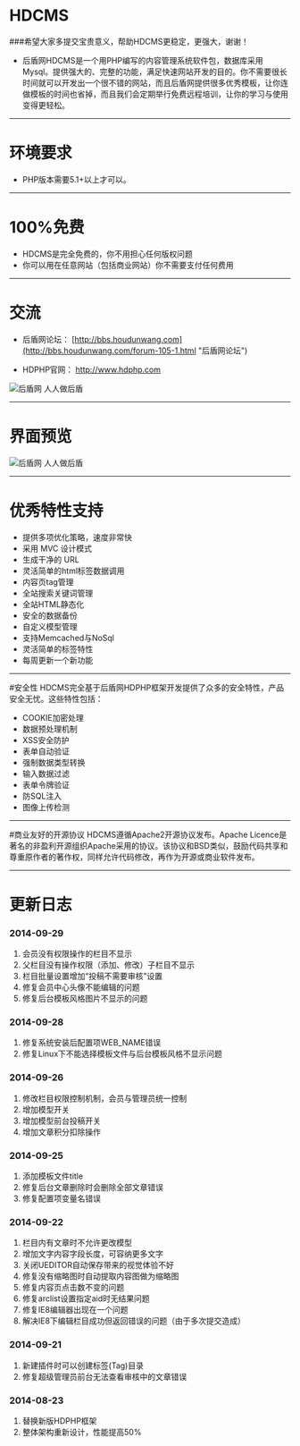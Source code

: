 # HDCMS 

###希望大家多提交宝贵意义，帮助HDCMS更稳定，更强大，谢谢！ 
* 后盾网HDCMS是一个用PHP编写的内容管理系统软件包，数据库采用Mysql。提供强大的、完整的功能，满足快速网站开发的目的。你不需要很长时间就可以开发出一个很不错的网站，而且后盾网提供很多优秀模板，让你连做模板的时间也省掉，而且我们会定期举行免费远程培训，让你的学习与使用变得更轻松。

----
# 环境要求
* PHP版本需要5.1+以上才可以。

----
# 100%免费
* HDCMS是完全免费的，你不用担心任何版权问题 
* 你可以用在任意网站（包括商业网站）你不需要支付任何费用



----
# 交流
* 后盾网论坛： [http://bbs.houdunwang.com](http://bbs.houdunwang.com/forum-105-1.html "后盾网论坛")

* HDPHP官网： [http://www.hdphp.com ](http://www.hdphp.com "HDPHP官网")

![后盾网  人人做后盾](https://git.oschina.net/houdunwang/hdcms/raw/master/HDCMS/Static/image/houdunwang.jpg)  

----
# 界面预览

![后盾网  人人做后盾](https://git.oschina.net/houdunwang/hdcms/raw/master/HDCMS/Static/image/hdcms.jpg)

----
# 优秀特性支持
* 提供多项优化策略，速度非常快
* 采用 MVC 设计模式
* 生成干净的 URL
* 灵活简单的html标签数据调用
* 内容页tag管理
* 全站搜索关键词管理
* 全站HTML静态化
* 安全的数据备份
* 自定义模型管理
* 支持Memcached与NoSql
* 灵活简单的标签特性
* 每周更新一个新功能
 
----
#安全性
HDCMS完全基于后盾网HDPHP框架开发提供了众多的安全特性，产品安全无忧。这些特性包括：

* COOKIE加密处理
* 数据预处理机制
* XSS安全防护
* 表单自动验证
* 强制数据类型转换
* 输入数据过滤
* 表单令牌验证
* 防SQL注入
* 图像上传检测

----

#商业友好的开源协议
HDCMS遵循Apache2开源协议发布。Apache Licence是著名的非盈利开源组织Apache采用的协议。该协议和BSD类似，鼓励代码共享和尊重原作者的著作权，同样允许代码修改，再作为开源或商业软件发布。

----

# 更新日志 #

### 2014-09-29
1. 会员没有权限操作的栏目不显示
2. 父栏目没有操作权限（添加、修改）子栏目不显示
3. 栏目批量设置增加“投稿不需要审核”设置
4. 修复会员中心头像不能编辑的问题
5. 修复后台模板风格图片不显示的问题

### 2014-09-28
1. 修复系统安装后配置项WEB_NAME错误
2. 修复Linux下不能选择模板文件与后台模板风格不显示问题

### 2014-09-26
1. 修改栏目权限控制机制，会员与管理员统一控制
2. 增加模型开关
3. 增加模型前台投稿开关
4. 增加文章积分扣除操作

### 2014-09-25
1. 添加模板文件title
2. 修复后台文章删除时会删除全部文章错误
3. 修复配置项变量名错误


### 2014-09-22
1. 栏目内有文章时不允许更改模型
2. 增加文字内容字段长度，可容纳更多文字
3. 关闭UEDITOR自动保存带来的视觉体验不好
4. 修复没有缩略图时自动提取内容图做为缩略图
5. 修复内容页点击数不变的问题
6. 修复arclist设置指定aid时无结果问题
7. 修复IE8编辑器出现在一个问题
8. 解决IE8下编辑栏目成功但返回错误的问题（由于多次提交造成）


### 2014-09-21
1. 新建插件时可以创建标签(Tag)目录
2. 修复超级管理员前台无法查看审核中的文章错误


### 2014-08-23
1. 替换新版HDPHP框架
2. 整体架构重新设计，性能提高50%